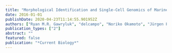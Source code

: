 ```yaml
---
title: "Morphological Identification and Single-Cell Genomics of Marine Diplonemids"
date: 2016-01-01
publishDate: 2020-04-23T11:14:55.901952Z
authors: ["Ryan M.R. Gawryluk", "delcampo", "Noriko Okamoto", "Jürgen F.H. Strassert", "Julius Lukeš", "Thomas A. Richards", "Alexandra Z. Worden", "Alyson E. Santoro", "Patrick J. Keeling"]
publication_types: ["2"]
abstract: ""
featured: false
publication: "*Current Biology*"
---
```

